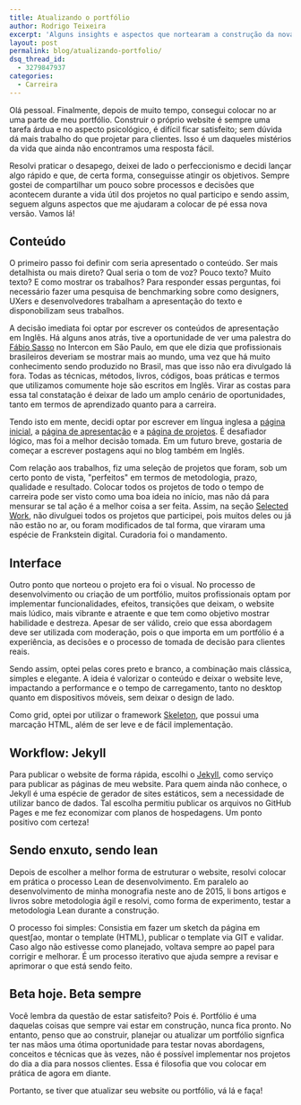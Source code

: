 ```yaml
---
title: Atualizando o portfólio
author: Rodrigo Teixeira
excerpt: 'Alguns insights e aspectos que nortearam a construção da nova versão do meu portfólio. '
layout: post
permalink: blog/atualizando-portfolio/
dsq_thread_id:
  - 3279847937
categories:
  - Carreira
---
```


Olá pessoal. Finalmente, depois de muito tempo, consegui colocar no ar uma parte de meu portfólio. Construir o próprio website é sempre uma tarefa árdua e no aspecto psicológico, é difícil ficar satisfeito; sem dúvida dá mais trabalho do que projetar para clientes. Isso é um daqueles mistérios da vida que ainda não encontramos uma resposta fácil.

Resolvi praticar o desapego, deixei de lado o perfeccionismo e decidi lançar algo rápido e que, de certa forma, conseguisse atingir os objetivos. Sempre gostei de compartilhar um pouco sobre processos e decisões que acontecem durante a vida útil dos projetos no qual participo e sendo assim, seguem alguns aspectos que me ajudaram a colocar de pé essa nova versão. Vamos lá! 

## Conteúdo

O primeiro passo foi definir com seria apresentado o conteúdo. Ser mais detalhista ou mais direto? Qual seria o tom de voz? Pouco texto? Muito texto? E como mostrar os trabalhos? Para responder essas perguntas, foi necessário fazer uma pesquisa de benchmarking sobre como designers, UXers e desenvolvedores trabalham a apresentação do texto e disponobilizam seus trabalhos. 

A decisão imediata foi optar por escrever os conteúdos de apresentação em Inglês. Há alguns anos atrás, tive a oportunidade de ver uma palestra do [Fábio Sasso](http://fabiosasso.com/) no Intercon em São Paulo, em que ele dizia que profissionais brasileiros deveriam se mostrar mais ao mundo, uma vez que há muito conhecimento sendo produzido no Brasil, mas que isso não era divulgado lá fora. Todas as técnicas, métodos, livros, códigos, boas práticas e termos que utilizamos comumente hoje são escritos em Inglês. Virar as costas para essa tal constatação é deixar de lado um amplo cenário de oportunidades, tanto em termos de aprendizado quanto para a carreira. 

Tendo isto em mente, decidi optar por escrever em língua inglesa a [página inicial](/), a [página de apresentação](/about/) e a [página de projetos](/selectedwork/). É desafiador lógico, mas foi a melhor decisão tomada. Em um futuro breve, gostaria de começar a escrever postagens aqui no blog também em Inglês. 

Com relação aos trabalhos, fiz uma seleção de projetos que foram, sob um certo ponto de vista, "perfeitos" em termos de metodologia, prazo, qualidade e resultado. Colocar todos os projetos de todo o tempo de carreira pode ser visto como uma boa ideia no início, mas não dá para mensurar se tal ação é a melhor coisa a ser feita. Assim, na seção [Selected Work](/selectedwork/), não divulguei todos os projetos que participei, pois muitos deles ou já não estão no ar, ou foram modificados de tal forma, que viraram uma espécie de Frankstein digital. Curadoria foi o mandamento.


## Interface

Outro ponto que norteou o projeto era foi o visual. No processo de desenvolvimento ou criação de um portfólio, muitos profissionais optam por implementar funcionalidades, efeitos, transições que deixam, o website mais lúdico, mais vibrante e atraente e que tem como objetivo mostrar habilidade e destreza. Apesar de ser válido, creio que essa abordagem deve ser utilizada com moderação, pois o que importa em um portfólio é a experiência, as decisões e o processo de tomada de decisão para clientes reais. 

Sendo assim, optei pelas cores preto e branco, a combinação mais clássica, simples e elegante. A ideia é valorizar o conteúdo e deixar o website leve, impactando a performance e o tempo de carregamento, tanto no desktop quanto em dispositivos móveis, sem deixar o design de lado. 

Como grid, optei por utilizar o framework [Skeleton](http://getskeleton.com/), que possui uma marcação HTML, além de ser leve e de fácil implementação.  

## Workflow: Jekyll

Para publicar o website de forma rápida, escolhi o [Jekyll](https://jekyllrb.com/), como serviço para publicar as páginas de meu website. Para quem ainda não conhece, o Jekyll é uma espécie de gerador de sites estáticos, sem a necessidade de utilizar banco de dados. Tal escolha permitiu publicar os arquivos no GitHub Pages e me fez economizar com planos de hospedagens. Um ponto positivo com certeza! 

## Sendo enxuto, sendo lean  

Depois de escolher a melhor forma de estruturar o website, resolvi colocar em prática o processo Lean de desenvolvimento. Em paralelo ao desenvolvimento de minha monografia neste ano de 2015, li bons artigos e livros sobre metodologia ágil e resolvi, como forma de experimento, testar a metodologia Lean durante a construção. 

O processo foi simples: Consistia em fazer um sketch da página em quest∫ao, montar o template (HTML), publicar o template via GIT e validar. Caso algo não estivesse como planejado, voltava sempre ao papel para corrigir e melhorar. É um processo iterativo que ajuda sempre a revisar e aprimorar o que está sendo feito. 

## Beta hoje. Beta sempre

Você lembra da questão de estar satisfeito? Pois é. Portfólio é uma daquelas coisas que sempre vai estar em construção, nunca fica pronto. No entanto, penso que ao construir, planejar ou atualizar um portfólio signfica ter nas mãos uma ótima 
oportunidade para testar novas abordagens, conceitos e técnicas que às vezes, não é possível implementar nos projetos do dia a dia para nossos clientes. Essa é filosofia que vou colocar em prática de agora em diante. 

Portanto, se tiver que atualizar seu website ou portfólio, vá lá e faça! 
